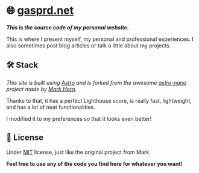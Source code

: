 # 🌐 [gasprd.net](https://gasprd.net/)

***This is the source code of my personal website.***

This is where I present myself, my personal and professional experiences.
I also sometimes post blog articles or talk a little about my projects.

## 🛠️ Stack

*This site is built using [Astro](https://astro.build) and is forked from the awesome [astro-nano](https://github.com/markhorn-dev/astro-nano) project made by [Mark Horn](https://github.com/markhorn-dev).*

Thanks to that, it has a perfect Lighthouse score, is really fast, lightweight, and has a lot of neat functionalities.

I modified it to my preferences so that it looks even better!

## 🏦 License

Under [MIT](/LICENSE) license, just like the original project from Mark.

**Feel free to use any of the code you find here for whatever you want!**
